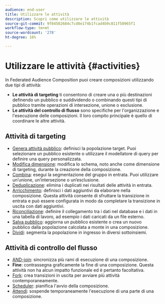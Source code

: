 ```yaml
---
audience: end-user
title: Utilizzare le attività
description: Scopri come utilizzare le attività
source-git-commit: 9f84502684c7cd0e174b1fcad4b9c811f50965f1
workflow-type: tm+mt
source-wordcount: '278'
ht-degree: 16%

---
```



# Utilizzare le attività {#activities}

In Federated Audience Composition puoi creare composizioni utilizzando due tipi di attività:

* **Le attività di targeting** ti consentono di creare una o più destinazioni definendo un pubblico e suddividendo o combinando questi tipi di pubblico tramite operazioni di intersezione, unione o esclusione.
* **Le attività del controllo di flusso** sono specifiche per l&#39;organizzazione e l&#39;esecuzione delle composizioni. Il loro compito principale è quello di coordinare le altre attività.

## Attività di targeting

* [Genera attività pubblico](build-audience.md): definisci la popolazione target. Puoi selezionare un pubblico esistente o utilizzare il modellatore di query per definire una query personalizzata.
* [Modifica dimensione](change-dimension.md): modifica lo schema, noto anche come dimensione di targeting, durante la creazione della composizione.
* [Combina](combine.md): esegui la segmentazione del gruppo in entrata. Puoi utilizzare un’unione, un’intersezione o un’esclusione.
* [Deduplicazione](deduplication.md): elimina i duplicati nei risultati delle attività in entrata.
* [Arricchimento](enrichment.md): definisci i dati aggiuntivi da elaborare nella composizione. Questa attività consente di sfruttare la transizione in entrata e può essere configurata in modo da completare la transizione in uscita con dati aggiuntivi.
* [Riconciliazione](reconciliation.md): definire il collegamento tra i dati nel database e i dati in una tabella di lavoro, ad esempio i dati caricati da un file esterno.
* [Salva pubblico](save-audience.md): aggiorna un pubblico esistente o crea un nuovo pubblico dalla popolazione calcolata a monte in una composizione.
* [Dividi](split.md): segmenta la popolazione in ingresso in diversi sottoinsiemi.

## Attività di controllo del flusso

* [AND-join](and-join.md): sincronizza più rami di esecuzione di una composizione.
* **Fine**: contrassegna graficamente la fine di una composizione. Questa attività non ha alcun impatto funzionale ed è pertanto facoltativa.
* [Fork](fork.md): crea transizioni in uscita per avviare più attività contemporaneamente.
* [Scheduler](scheduler.md): pianifica l&#39;avvio della composizione.
* [Attendi](wait.md): sospende temporaneamente l&#39;esecuzione di una parte di una composizione.
